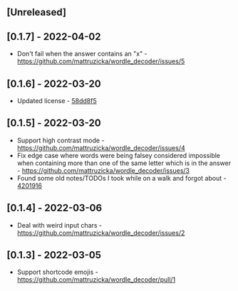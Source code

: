 ## [Unreleased]

## [0.1.7] - 2022-04-02

- Don't fail when the answer contains an "x" - https://github.com/mattruzicka/wordle_decoder/issues/5

## [0.1.6] - 2022-03-20

- Updated license - [58dd8f5](https://github.com/mattruzicka/wordle_decoder/commit/58dd8f50eb1d115236c2b14a25b39e598e6955ec)

## [0.1.5] - 2022-03-20

- Support high contrast mode - https://github.com/mattruzicka/wordle_decoder/issues/4
- Fix edge case where words were being falsey considered impossible when containing more than one of the same letter which is in the answer - https://github.com/mattruzicka/wordle_decoder/issues/3
- Found some old notes/TODOs I took while on a walk and forgot about - [4201916](https://github.com/mattruzicka/wordle_decoder/commit/4201916b47f84ba7ee851db938b8dba36eb64236)

## [0.1.4] - 2022-03-06

- Deal with weird input chars - https://github.com/mattruzicka/wordle_decoder/issues/2

## [0.1.3] - 2022-03-05

- Support shortcode emojis - https://github.com/mattruzicka/wordle_decoder/pull/1
